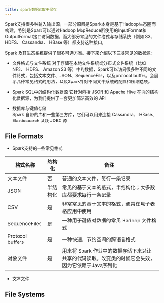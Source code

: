 ```yaml
---
title: spark数据读取于保存
---
```


Spark支持很多种输入输出源。一部分原因是Spark本身是基于Hadoop生态圈而构建，特别是Spark可以通过Hadoop MapReduce所使用的InputFormat和OutputFormat接口访问数据，而大部分常见的文件格式与存储系统（例如 S3、 HDFS、 Cassandra、 HBase 等）都支持这种接口。

Spark 及其生态系统提供了很多可选方案。接下来介绍以下三类常见的数据源:

-   文件格式与文件系统
对于存储在本地文件系统或分布式文件系统（比如 NFS、 HDFS、 Amazon S3 等）中的数据，Spark可以访问很多种不同的文件格式，包括文本文件、JSON、SequenceFile，以及protocol buffer。会展示几种常见格式的用法，以及Spark针对不同文件系统的配置和压缩选项。

-   Spark SQL中的结构化数据源
它针对包括 JSON 和 Apache Hive 在内的结构化数据源，为我们提供了一套更加简洁高效的 API

-   数据库与键值存储   
Spark 自带的库和一些第三方库，它们可以用来连接 Cassandra、 HBase、Elasticsearch 以及 JDBC 源

## File Formats

-   Spark支持的一些常见格式

|格式名称|结构化|备注|
|-----|-----|-----|
|文本文件|否|普通的文本文件，每行一条记录|
|JSON|半结构化|常见的基于文本的格式，半结构化；大多数库都要求每行一条记录|
|CSV|是|非常常见的基于文本的格式，通常在电子表格应用中使用|
|SequenceFiles|是|一种用于键值对数据的常见 Hadoop 文件格式|
|Protocol buffers|是|一种快速、节约空间的跨语言格式|
|对象文件|是|用来将 Spark 作业中的数据存储下来以让共享的代码读取。改变类的时候它会失效，因为它依赖于Java序列化|

-   文本文件



## File Systems

